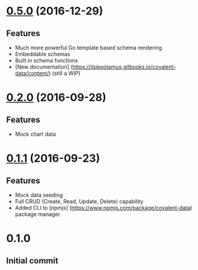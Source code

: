 # [0.5.0](https://github.com/Teradata/covalent/tree/0.5.0) (2016-12-29)

## Features
* Much more powerful Go template based schema rendering
* Embeddable schemas
* Built in schema functions
* [New documentation] (https://ilsiepotamus.gitbooks.io/covalent-data/content/) (still a WIP)

# [0.2.0](https://github.com/Teradata/covalent/tree/0.2.0) (2016-09-28)

## Features
* Mock chart data

# [0.1.1](https://github.com/Teradata/covalent/tree/0.1.1) (2016-09-23)

## Features
* Mock data seeding
* Full CRUD (Create, Read, Update, Delete) capability
* Added CLI to [npmjs] (https://www.npmjs.com/package/covalent-data) package manager.

# 0.1.0

## Initial commit

